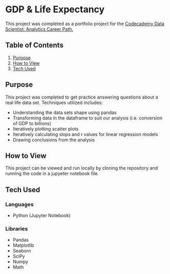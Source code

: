 # GDP & Life Expectancy

This project was completed as a portfolio project for the [Codecademy Data Scientist: Analytics Career Path.](https://www.codecademy.com/career-journey/data-scientist-aly)

## Table of Contents
1. [Purpose](#purpose)
2. [How to View](#how-to-view)
3. [Tech Used](#tech-used)

## Purpose

This project was completed to get practice answering questions about a real life data set. Techniques utilized includes:

- Understanding the data sets shape using pandas
- Transforming data in the dataframe to suit our analysis (i.e. conversion of GDP to billions)
- Iteratively plotting scatter plots
- Iteratively calculating slops and r values for linear regression models
- Drawing conclusions from the analysis

## How to View

This project can be viewed and run locally by cloning the repository and running the code in a jupyeter notebook file.

## Tech Used

### Languages
- Python (Jupyter Notebook)

### Libraries
- Pandas
- Matplotlib
- Seaborn
- SciPy
- Numpy
- Math